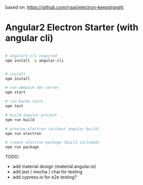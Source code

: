 based on: https://github.com/rraaij/electron-keepstraight

# Angular2 Electron Starter (with angular cli)

```bash

# angular2 cli required
npm install -g angular-cli


# install
npm install

# run webpack dev server
npm start

# run karma tests
npm test

# build angular project
npm run build

# preview electron (without angular build)
npm run electron

# create electron package (build included)
npm run package

```

TODO:
- add material design (material.angular.io)
- add jest / mocha / chai for testing
- add cypress.io for e2e testing?
